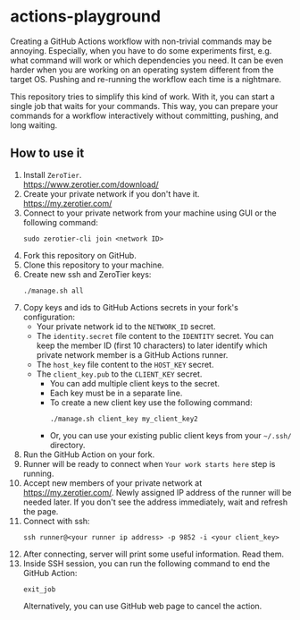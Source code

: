 # actions-playground

Creating a GitHub Actions workflow with non-trivial commands may be annoying.
Especially, when you have to do some experiments first, e.g. what command will work or which dependencies you need.
It can be even harder when you are working on an operating system different from the target OS.
Pushing and re-running the workflow each time is a nightmare.

This repository tries to simplify this kind of work.
With it, you can start a single job that waits for your commands.
This way, you can prepare your commands for a workflow interactively without committing, pushing, and long waiting.

## How to use it

1. Install `ZeroTier`. \
   https://www.zerotier.com/download/
1. Create your private network if you don't have it. \
   https://my.zerotier.com/
1. Connect to your private network from your machine using GUI or the following command:
   ```
   sudo zerotier-cli join <network ID>
   ```
1. Fork this repository on GitHub.
1. Clone this repository to your machine.
1. Create new ssh and ZeroTier keys:
   ```
   ./manage.sh all
   ```
1. Copy keys and ids to GitHub Actions secrets in your fork's configuration:
   * Your private network id to the `NETWORK_ID` secret.
   * The `identity.secret` file content to the `IDENTITY` secret.
     You can keep the member ID (first 10 characters) to later identify which private network member is a GitHub Actions runner.
   * The `host_key` file content to the `HOST_KEY` secret.
   * The `client_key.pub` to the `CLIENT_KEY` secret.
     * You can add multiple client keys to the secret.
     * Each key must be in a separate line.
     * To create a new client key use the following command:
       ```
       ./manage.sh client_key my_client_key2
       ```
     * Or, you can use your existing public client keys from your `~/.ssh/` directory.
1. Run the GitHub Action on your fork.
1. Runner will be ready to connect when `Your work starts here` step is running.
1. Accept new members of your private network at https://my.zerotier.com/. Newly assigned IP address of the runner will be needed later. If you don't see the address immediately, wait and refresh the page.
1. Connect with ssh:
   ```
   ssh runner@<your runner ip address> -p 9852 -i <your client_key>
   ```
1. After connecting, server will print some useful information. Read them.
1. Inside SSH session, you can run the following command to end the GitHub Action:
   ```
   exit_job
   ```
   Alternatively, you can use GitHub web page to cancel the action.
